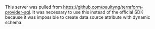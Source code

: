 This server was pulled from https://github.com/paultyng/terraform-provider-sql.
It was necessary to use this instead of the official SDK because it was impossible to create data source attribute with dynamic schema.
